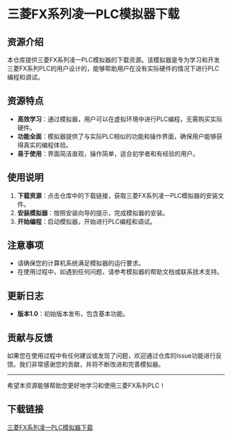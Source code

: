 # 三菱FX系列凌一PLC模拟器下载

## 资源介绍

本仓库提供三菱FX系列凌一PLC模拟器的下载资源。该模拟器是专为学习和开发三菱FX系列PLC的用户设计的，能够帮助用户在没有实际硬件的情况下进行PLC编程和调试。

## 资源特点

- **高效学习**：通过模拟器，用户可以在虚拟环境中进行PLC编程，无需购买实际硬件。
- **功能全面**：模拟器提供了与实际PLC相似的功能和操作界面，确保用户能够获得真实的编程体验。
- **易于使用**：界面简洁直观，操作简单，适合初学者和有经验的用户。

## 使用说明

1. **下载资源**：点击仓库中的下载链接，获取三菱FX系列凌一PLC模拟器的安装文件。
2. **安装模拟器**：按照安装向导的提示，完成模拟器的安装。
3. **开始编程**：启动模拟器，开始进行PLC编程和调试。

## 注意事项

- 请确保您的计算机系统满足模拟器的运行要求。
- 在使用过程中，如遇到任何问题，请参考模拟器的帮助文档或联系技术支持。

## 更新日志

- **版本1.0**：初始版本发布，包含基本功能。

## 贡献与反馈

如果您在使用过程中有任何建议或发现了问题，欢迎通过仓库的Issue功能进行反馈。我们非常感谢您的贡献，并将不断改进和完善模拟器。

---

希望本资源能够帮助您更好地学习和使用三菱FX系列PLC！

## 下载链接

[三菱FX系列凌一PLC模拟器下载](https://pan.quark.cn/s/595344cedb5f)